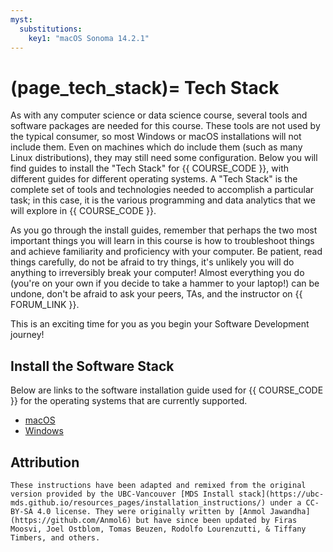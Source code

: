 ```yaml
---
myst:
  substitutions:
    key1: "macOS Sonoma 14.2.1"
---
```

(page_tech_stack)=
Tech Stack
=======================

As with any computer science or data science course, several tools and software packages are needed for this course.
These tools are not used by the typical consumer, so most Windows or macOS installations will not include them.  Even on machines which do include them (such as many Linux distributions), they may still need some configuration.
Below you will find guides to install the "Tech Stack" for {{ COURSE_CODE }}, with different guides for different operating systems.
A "Tech Stack" is the complete set of tools and technologies needed to accomplish a particular task; in this case, it is the various programming and data analytics that we will explore in {{ COURSE_CODE }}.

As you go through the install guides, remember that perhaps the two most important things you will learn in this course is how to troubleshoot things and achieve familiarity and proficiency with your computer.
Be patient, read things carefully, do not be afraid to try things, it's unlikely you will do anything to irreversibly break your computer! 
Almost everything you do (you're on your own if you decide to take a hammer to your laptop!) can be undone, don't be afraid to ask your peers, TAs, and the instructor on {{ FORUM_LINK }}.

This is an exciting time for you as you begin your Software Development journey!

## Install the Software Stack

Below are links to the software installation guide used for {{ COURSE_CODE }} for the operating systems that are currently supported.

- [macOS](page_install_macOS)
- [Windows](page_install_windows)
<!-- 
- [Ubuntu](page_install_ubuntu)
-->

## Attribution

```{important}
These instructions have been adapted and remixed from the original version provided by the UBC-Vancouver [MDS Install stack](https://ubc-mds.github.io/resources_pages/installation_instructions/) under a CC-BY-SA 4.0 license. They were originally written by [Anmol Jawandha](https://github.com/Anmol6) but have since been updated by Firas Moosvi, Joel Ostblom, Tomas Beuzen, Rodolfo Lourenzutti, & Tiffany Timbers, and others.
```